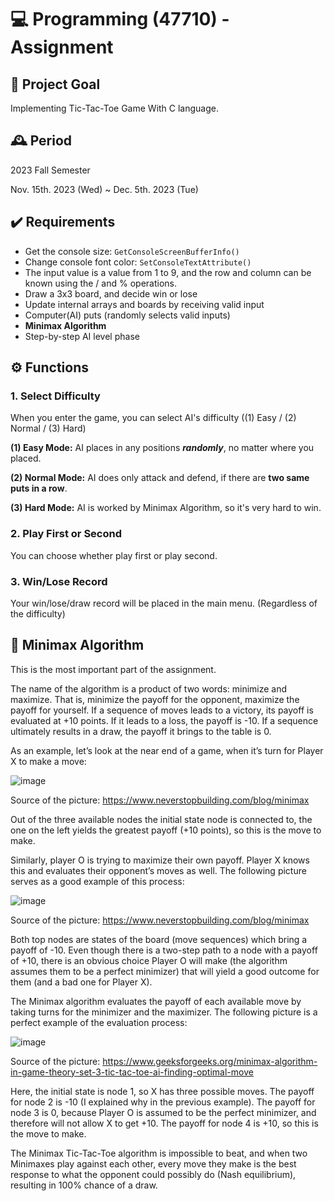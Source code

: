 # 💻 Programming (47710) - Assignment
## 🎯 Project Goal
Implementing Tic-Tac-Toe Game With C language.

## 🕰️ Period
2023 Fall Semester

Nov. 15th. 2023 (Wed) ~ Dec. 5th. 2023 (Tue)

## ✔️ Requirements
- Get the console size: ```GetConsoleScreenBufferInfo()```
- Change console font color: ```SetConsoleTextAttribute()```
- The input value is a value from 1 to 9, and the row and column can be known using the / and % operations.
- Draw a 3x3 board, and decide win or lose
- Update internal arrays and boards by receiving valid input
- Computer(AI) puts (randomly selects valid inputs)
- **Minimax Algorithm**
- Step-by-step AI level phase

## ⚙️ Functions
### 1. Select Difficulty
When you enter the game, you can select AI's difficulty ((1) Easy / (2) Normal / (3) Hard)

**(1) Easy Mode:** AI places in any positions ***randomly***, no matter where you placed.

**(2) Normal Mode:** AI does only attack and defend, if there are **two same puts in a row**.

**(3) Hard Mode:** AI is worked by Minimax Algorithm, so it's very hard to win.

### 2. Play First or Second
You can choose whether play first or play second.

### 3. Win/Lose Record
Your win/lose/draw record will be placed in the main menu. (Regardless of the difficulty)

## 🤖 Minimax Algorithm
This is the most important part of the assignment.

The name of the algorithm is a product of two words: minimize and maximize. That is, minimize the payoff for the opponent, maximize the payoff for yourself. If a sequence of moves leads to a victory, its payoff is evaluated at +10 points. If it leads to a loss, the payoff is -10. If a sequence ultimately results in a draw, the payoff it brings to the table is 0.

As an example, let’s look at the near end of a game, when it’s turn for Player X to make a move:

![image](https://github.com/teona0823/47710_Programming/assets/129267777/a029ce5c-fb3b-4a0c-a6d4-8cc46fc4d5aa)

Source of the picture: <https://www.neverstopbuilding.com/blog/minimax>

Out of the three available nodes the initial state node is connected to, the one on the left yields the greatest payoff (+10 points), so this is the move to make.

Similarly, player O is trying to maximize their own payoff. Player X knows this and evaluates their opponent’s moves as well. The following picture serves as a good example of this process:

![image](https://github.com/teona0823/47710_Programming/assets/129267777/419ada86-2feb-4a9c-a5e3-4c62f7e379a6)

Source of the picture: <https://www.neverstopbuilding.com/blog/minimax>

Both top nodes are states of the board (move sequences) which bring a payoff of -10. Even though there is a two-step path to a node with a payoff of +10, there is an obvious choice Player O will make (the algorithm assumes them to be a perfect minimizer) that will yield a good outcome for them (and a bad one for Player X).

The Minimax algorithm evaluates the payoff of each available move by taking turns for the minimizer and the maximizer. The following picture is a perfect example of the evaluation process:

![image](https://github.com/teona0823/47710_Programming/assets/129267777/d4c6b8e2-8083-4e1b-ad12-8ec39750c271)

Source of the picture: <https://www.geeksforgeeks.org/minimax-algorithm-in-game-theory-set-3-tic-tac-toe-ai-finding-optimal-move>

Here, the initial state is node 1, so X has three possible moves. The payoff for node 2 is -10 (I explained why in the previous example). The payoff for node 3 is 0, because Player O is assumed to be the perfect minimizer, and therefore will not allow X to get +10. The payoff for node 4 is +10, so this is the move to make.

The Minimax Tic-Tac-Toe algorithm is impossible to beat, and when two Minimaxes play against each other, every move they make is the best response to what the opponent could possibly do (Nash equilibrium), resulting in 100% chance of a draw.

